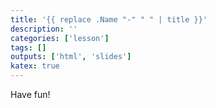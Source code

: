 ```yaml
---
title: '{{ replace .Name "-" " " | title }}'
description: ''
categories: ['lesson']
tags: []
outputs: ['html', 'slides']
katex: true
---
```


Have fun!
